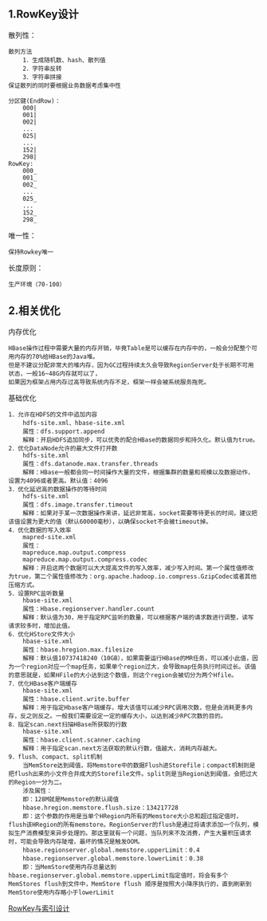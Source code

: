  ## 1.RowKey设计
 
 散列性：
 
    散列方法
        1．生成随机数、hash、散列值
        2．字符串反转
        3．字符串拼接
    保证散列的同时要根据业务数据考虑集中性

    分区键(EndRow)：
        000|
        001|
        002|
        ...
        025|
        ...
        152|
        298|
    RowKey:
        000_
        001_
        002_
        ...
        025_
        ...
        152_
        298_

唯一性：
 
    保持Rowkey唯一

长度原则：

    生产环境（70-100）

## 2.相关优化

内存优化

    HBase操作过程中需要大量的内存开销，毕竟Table是可以缓存在内存中的，一般会分配整个可用内存的70%给HBase的Java堆。
    但是不建议分配非常大的堆内存，因为GC过程持续太久会导致RegionServer处于长期不可用状态，一般16~48G内存就可以了，
    如果因为框架占用内存过高导致系统内存不足，框架一样会被系统服务拖死。

 基础优化
 
    1．允许在HDFS的文件中追加内容
        hdfs-site.xml、hbase-site.xml
        属性：dfs.support.append
        解释：开启HDFS追加同步，可以优秀的配合HBase的数据同步和持久化。默认值为true。
    2．优化DataNode允许的最大文件打开数
        hdfs-site.xml
        属性：dfs.datanode.max.transfer.threads
        解释：HBase一般都会同一时间操作大量的文件，根据集群的数量和规模以及数据动作，设置为4096或者更高。默认值：4096
    3．优化延迟高的数据操作的等待时间
        hdfs-site.xml
        属性：dfs.image.transfer.timeout
        解释：如果对于某一次数据操作来讲，延迟非常高，socket需要等待更长的时间，建议把该值设置为更大的值（默认60000毫秒），以确保socket不会被timeout掉。
    4．优化数据的写入效率
        mapred-site.xml
        属性：
        mapreduce.map.output.compress
        mapreduce.map.output.compress.codec
        解释：开启这两个数据可以大大提高文件的写入效率，减少写入时间。第一个属性值修改为true，第二个属性值修改为：org.apache.hadoop.io.compress.GzipCodec或者其他压缩方式。
    5．设置RPC监听数量
        hbase-site.xml
        属性：Hbase.regionserver.handler.count
        解释：默认值为30，用于指定RPC监听的数量，可以根据客户端的请求数进行调整，读写请求较多时，增加此值。
    6．优化HStore文件大小
        hbase-site.xml
        属性：hbase.hregion.max.filesize
        解释：默认值10737418240（10GB），如果需要运行HBase的MR任务，可以减小此值，因为一个region对应一个map任务，如果单个region过大，会导致map任务执行时间过长。该值的意思就是，如果HFile的大小达到这个数值，则这个region会被切分为两个Hfile。
    7．优化HBase客户端缓存
        hbase-site.xml
        属性：hbase.client.write.buffer
        解释：用于指定Hbase客户端缓存，增大该值可以减少RPC调用次数，但是会消耗更多内存，反之则反之。一般我们需要设定一定的缓存大小，以达到减少RPC次数的目的。
    8．指定scan.next扫描HBase所获取的行数
        hbase-site.xml
        属性：hbase.client.scanner.caching
        解释：用于指定scan.next方法获取的默认行数，值越大，消耗内存越大。
    9．flush、compact、split机制
        当MemStore达到阈值，将Memstore中的数据Flush进Storefile；compact机制则是把flush出来的小文件合并成大的Storefile文件。split则是当Region达到阈值，会把过大的Region一分为二。
        涉及属性：
        即：128M就是Memstore的默认阈值
        hbase.hregion.memstore.flush.size：134217728
        即：这个参数的作用是当单个HRegion内所有的Memstore大小总和超过指定值时，flush该HRegion的所有memstore。RegionServer的flush是通过将请求添加一个队列，模拟生产消费模型来异步处理的。那这里就有一个问题，当队列来不及消费，产生大量积压请求时，可能会导致内存陡增，最坏的情况是触发OOM。
        hbase.regionserver.global.memstore.upperLimit：0.4
        hbase.regionserver.global.memstore.lowerLimit：0.38
        即：当MemStore使用内存总量达到hbase.regionserver.global.memstore.upperLimit指定值时，将会有多个MemStores flush到文件中，MemStore flush 顺序是按照大小降序执行的，直到刷新到MemStore使用内存略小于lowerLimit
        
[RowKey与索引设计](https://mp.weixin.qq.com/s/1IdjfVrJiXhVMg_5X-LnAw)